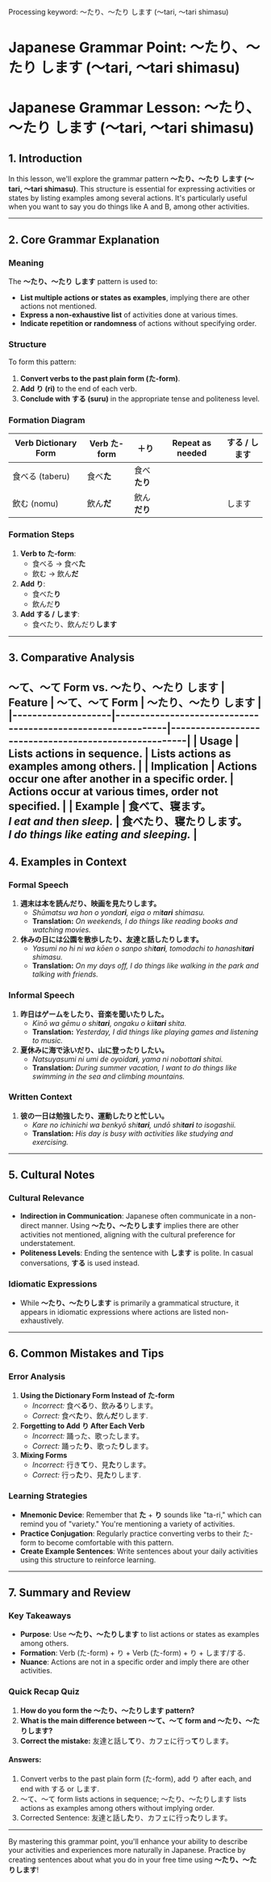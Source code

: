 Processing keyword: ～たり、～たり します (〜tari, 〜tari shimasu)
# Japanese Grammar Point: ～たり、～たり します (〜tari, 〜tari shimasu)
# Japanese Grammar Lesson: ～たり、～たり します (〜tari, 〜tari shimasu)
## 1. Introduction
In this lesson, we'll explore the grammar pattern **～たり、～たり します (〜tari, 〜tari shimasu)**. This structure is essential for expressing activities or states by listing examples among several actions. It's particularly useful when you want to say you do things like A and B, among other activities.

---
## 2. Core Grammar Explanation
### Meaning
The **～たり、～たり します** pattern is used to:
- **List multiple actions or states as examples**, implying there are other actions not mentioned.
- **Express a non-exhaustive list** of activities done at various times.
- **Indicate repetition or randomness** of actions without specifying order.
### Structure
To form this pattern:
1. **Convert verbs to the past plain form (た-form)**.
2. **Add り (ri)** to the end of each verb.
3. **Conclude with する (suru)** in the appropriate tense and politeness level.
### Formation Diagram
| **Verb Dictionary Form** | **Verb た-form** | **＋り** | Repeat as needed | **する / します** |
|--------------------------|-----------------|----------|------------------|-----------------|
| 食べる (taberu)           | 食べ**た**       | 食べ**たり** |                  |                 |
| 飲む (nomu)              | 飲ん**だ**       | 飲ん**だり** |                  | します           |
### Formation Steps
1. **Verb to た-form**:
   - 食べる → 食べ**た**
   - 飲む → 飲ん**だ**
2. **Add り**:
   - 食べた**り**
   - 飲んだ**り**
3. **Add する / します**:
   - 食べたり、飲んだり**します**
---
## 3. Comparative Analysis
**～て、～て Form** vs. **～たり、～たり します**
| **Feature**        | **～て、～て Form**                                          | **～たり、～たり します**                              |
|--------------------|-------------------------------------------------------------|------------------------------------------------------|
| **Usage**          | Lists actions in sequence.                                  | Lists actions as examples among others.              |
| **Implication**    | Actions occur one after another in a specific order.        | Actions occur at various times, order not specified. |
| **Example**        | 食べ**て**、寝ます。<br>*I eat and then sleep.*                | 食べた**り**、寝た**り**します。<br>*I do things like eating and sleeping.* |
---
## 4. Examples in Context
### Formal Speech
1. **週末は本を読んだり、映画を見たりします。**
   - *Shūmatsu wa hon o yonda**ri**, eiga o mi**tari** shimasu.*
   - **Translation:** *On weekends, I do things like reading books and watching movies.*
2. **休みの日には公園を散歩したり、友達と話したりします。**
   - *Yasumi no hi ni wa kōen o sanpo shi**tari**, tomodachi to hanashi**tari** shimasu.*
   - **Translation:** *On my days off, I do things like walking in the park and talking with friends.*
### Informal Speech
1. **昨日はゲームをしたり、音楽を聞いたりした。**
   - *Kinō wa gēmu o shi**tari**, ongaku o kii**tari** shita.*
   - **Translation:** *Yesterday, I did things like playing games and listening to music.*
2. **夏休みに海で泳いだり、山に登ったりしたい。**
   - *Natsuyasumi ni umi de oyoida**ri**, yama ni nobotta**ri** shitai.*
   - **Translation:** *During summer vacation, I want to do things like swimming in the sea and climbing mountains.*
### Written Context
1. **彼の一日は勉強したり、運動したりと忙しい。**
   - *Kare no ichinichi wa benkyō shi**tari**, undō shi**tari** to isogashii.*
   - **Translation:** *His day is busy with activities like studying and exercising.*
---
## 5. Cultural Notes
### Cultural Relevance
- **Indirection in Communication**: Japanese often communicate in a non-direct manner. Using **～たり、～たりします** implies there are other activities not mentioned, aligning with the cultural preference for understatement.
- **Politeness Levels**: Ending the sentence with **します** is polite. In casual conversations, **する** is used instead.
### Idiomatic Expressions
- While **～たり、～たりします** is primarily a grammatical structure, it appears in idiomatic expressions where actions are listed non-exhaustively.
  
---
## 6. Common Mistakes and Tips
### Error Analysis
1. **Using the Dictionary Form Instead of た-form**
   - *Incorrect:* 食べ**る**り、飲み**る**りします。
   - *Correct:* 食べ**た**り、飲ん**だ**りします.
2. **Forgetting to Add り After Each Verb**
   - *Incorrect:* 踊った、歌ったします。
   - *Correct:* 踊った**り**、歌った**り**します。
3. **Mixing Forms**
   - *Incorrect:* 行き**て**り、見**た**りします。
   - *Correct:* 行っ**た**り、見**た**りします.
### Learning Strategies
- **Mnemonic Device**: Remember that **た** + **り** sounds like "ta-ri," which can remind you of "variety." You're mentioning a variety of activities.
- **Practice Conjugation**: Regularly practice converting verbs to their た-form to become comfortable with this pattern.
- **Create Example Sentences**: Write sentences about your daily activities using this structure to reinforce learning.
---
## 7. Summary and Review
### Key Takeaways
- **Purpose**: Use **～たり、～たりします** to list actions or states as examples among others.
- **Formation**: Verb (た-form) + り + Verb (た-form) + り + します/する.
- **Nuance**: Actions are not in a specific order and imply there are other activities.
### Quick Recap Quiz
1. **How do you form the ～たり、～たりします pattern?**
2. **What is the main difference between ～て、～て form and ～たり、～たりします?**
3. **Correct the mistake:** 友達と話し**て**り、カフェに行っ**て**りします。
#### Answers:
1. Convert verbs to the past plain form (た-form), add り after each, and end with する or します.
2. ～て、～て form lists actions in sequence; ～たり、～たりします lists actions as examples among others without implying order.
3. Corrected Sentence: 友達と話し**た**り、カフェに行っ**た**りします。
---
By mastering this grammar point, you'll enhance your ability to describe your activities and experiences more naturally in Japanese. Practice by creating sentences about what you do in your free time using **～たり、～たりします**!
